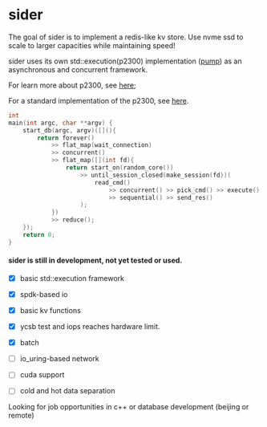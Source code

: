 # sider

The goal of sider is to implement a redis-like kv store. Use nvme ssd to scale to larger capacities while maintaining speed!

sider uses its own std::execution(p2300) implementation ([pump](https://github.com/cpporhair/sider/tree/main/sider/pump)) as an asynchronous and concurrent framework.

For learn more about p2300, see [here](https://github.com/brycelelbach/wg21_p2300_execution); 

For a standard implementation of the p2300, see  [here](https://github.com/NVIDIA/stdexec).

```c++
int
main(int argc, char **argv) {
    start_db(argc, argv)([](){
        return forever()
            >> flat_map(wait_connection)
            >> concurrent()
            >> flat_map([](int fd){
                return start_on(random_core())
                    >> until_session_closed(make_session(fd))(
                        read_cmd()
                            >> concurrent() >> pick_cmd() >> execute()
                            >> sequential() >> send_res()
                    );
            })
            >> reduce();
    });
    return 0;
}
```
#### **sider is still in development, not yet tested or used.**

- [x] basic std::execution framework
- [x] spdk-based io
- [x] basic kv functions
- [x] ycsb test and iops reaches hardware limit.
- [x] batch
- [ ] io_uring-based network
- [ ] cuda support
- [ ] cold and hot data separation


Looking for job opportunities in c++ or database development (beijing or remote)
